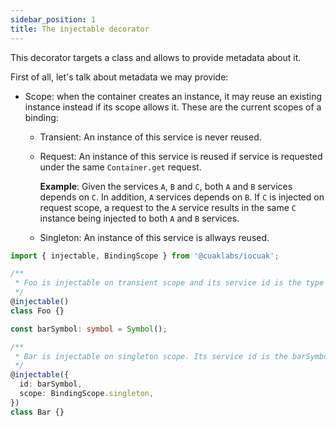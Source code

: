 ```yaml
---
sidebar_position: 1
title: The injectable decorator
---
```


This decorator targets a class and allows to provide metadata about it.

First of all, let's talk about metadata we may provide:

- Scope: when the container creates an instance, it may reuse an existing instance instead if its scope allows it. These are the current scopes of a binding:
  - Transient: An instance of this service is never reused.
  - Request: An instance of this service is reused if service is requested under the same `Container.get` request.

    **Example**: Given the services `A`, `B` and `C`, both `A` and `B` services depends on `C`. In addition, `A` services depends on `B`. If `C` is injected on request scope, a request to the `A` service results in the same `C` instance being injected to both `A` and `B` services.

  - Singleton: An instance of this service is allways reused.

```ts
import { injectable, BindingScope } from '@cuaklabs/iocuak';

/**
 * Foo is injectable on transient scope and its service id is the type Foo itself
 */
@injectable()
class Foo {}

const barSymbol: symbol = Symbol();

/** 
 * Bar is injectable on singleton scope. Its service id is the barSymbol symbol
 */
@injectable({
  id: barSymbol,
  scope: BindingScope.singleton,
})
class Bar {}

```
